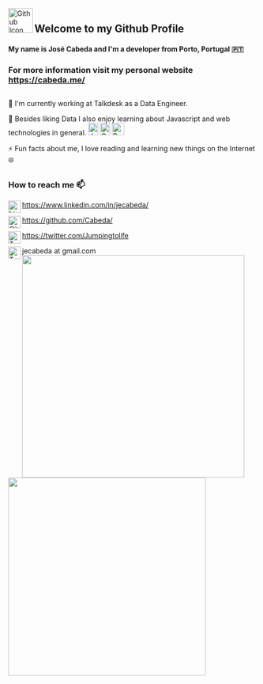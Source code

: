 <img align="left" width="50" height="50" src="https://github.githubassets.com/images/modules/logos_page/GitHub-Mark.png" alt="Github Icon">

## Welcome to my Github Profile

#### My **name** is José Cabeda and I'm a developer from Porto, Portugal 🇵🇹

### For more information visit my personal website https://cabeda.me/

##

🏢 I'm currently working at Talkdesk as a Data Engineer.

🌱 Besides liking Data I also enjoy learning about Javascript and web technologies in general.
<img width="20" height="25" src="https://e7.pngegg.com/pngimages/780/695/png-clipart-javascript-comment-html-logo-international-conference-on-missions-node-js-icon-angle-text.png" alt="JS Icon">
<img width="20" height="25" src="https://img2.pngio.com/download-icon-css-3-svg-eps-png-psd-ai-logo-vector-color-free-el-css-logo-png-1141_1600.png" alt="CSS Icon">
<img width="25" height="25" src="https://upload.wikimedia.org/wikipedia/commons/thumb/a/a7/React-icon.svg/1200px-React-icon.svg.png" alt="React Icon">

⚡ Fun facts about me, I love reading and learning new things on the Internet 🌐

##

### How to reach me 📫

<img align="left" width="25" height="25" src="https://www.vectorico.com/wp-content/uploads/2018/02/LinkedIn-Icon-squircle.png" alt="Linkedin Icon"> https://www.linkedin.com/in/jecabeda/

<img align="left" width="25" height="25" src="https://github.githubassets.com/images/modules/logos_page/GitHub-Mark.png" alt="Github Icon"> https://github.com/Cabeda/

<img align="left" width="25" height="25" src="https://image.similarpng.com/very-thumbnail/2020/06/Logo-Twitter-icon-transparent-PNG.png" alt="Twitter Icon"> https://twitter.com/Jumpingtolife

<img align="left" width="25" height="25" src="https://cdn4.iconfinder.com/data/icons/free-colorful-icons/360/gmail.png" alt="Twitter Icon"> 
jecabeda at gmail.com

<a href="https://github.com/anuraghazra/github-readme-stats">
  <img align="center" width="450" src="https://github-readme-stats.vercel.app/api?username=cabeda&show_icons=true&count_private=true&theme=monokai" />
</a>
<a href="https://github.com/anuraghazra/github-readme-stats">
  <img align="center" width="400" src="https://github-readme-stats.vercel.app/api/top-langs/?username=cabeda&hide=HTML&theme=monokai&layout=compact" />
</a>

